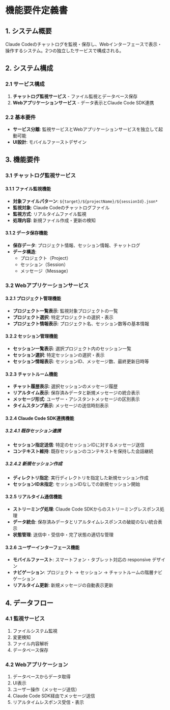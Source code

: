 # 機能要件定義書

## 1. システム概要

Claude Codeのチャットログを監視・保存し、Webインターフェースで表示・操作するシステム。2つの独立したサービスで構成される。

## 2. システム構成

### 2.1 サービス構成
1. **チャットログ監視サービス** - ファイル監視とデータベース保存
2. **Webアプリケーションサービス** - データ表示とClaude Code SDK連携

### 2.2 基本要件
- **サービス分離**: 監視サービスとWebアプリケーションサービスを独立して起動可能
- **UI設計**: モバイルファーストデザイン

## 3. 機能要件

### 3.1 チャットログ監視サービス

#### 3.1.1 ファイル監視機能
- **対象ファイルパターン**: `${target}/${projectName}/${sessionId}.json*`
- **監視対象**: Claude Codeのチャットログファイル
- **監視方式**: リアルタイムファイル監視
- **処理内容**: 新規ファイル作成・更新の検知

#### 3.1.2 データ保存機能
- **保存データ**: プロジェクト情報、セッション情報、チャットログ
- **データ構造**: 
  - プロジェクト（Project）
  - セッション（Session）
  - メッセージ（Message）

### 3.2 Webアプリケーションサービス

#### 3.2.1 プロジェクト管理機能
- **プロジェクト一覧表示**: 監視対象プロジェクトの一覧
- **プロジェクト選択**: 特定プロジェクトの選択・表示
- **プロジェクト情報表示**: プロジェクト名、セッション数等の基本情報

#### 3.2.2 セッション管理機能
- **セッション一覧表示**: 選択プロジェクト内のセッション一覧
- **セッション選択**: 特定セッションの選択・表示
- **セッション情報表示**: セッションID、メッセージ数、最終更新日時等

#### 3.2.3 チャットルーム機能
- **チャット履歴表示**: 選択セッションのメッセージ履歴
- **リアルタイム表示**: 保存済みデータと新規メッセージの統合表示
- **メッセージ形式**: ユーザー・アシスタントメッセージの区別表示
- **タイムスタンプ表示**: メッセージの送信時刻表示

#### 3.2.4 Claude Code SDK連携機能

##### 3.2.4.1 既存セッション連携
- **セッション指定送信**: 特定のセッションIDに対するメッセージ送信
- **コンテキスト維持**: 既存セッションのコンテキストを保持した会話継続

##### 3.2.4.2 新規セッション作成
- **ディレクトリ指定**: 実行ディレクトリを指定した新規セッション作成
- **セッションID未指定**: セッションIDなしでの新規セッション開始

#### 3.2.5 リアルタイム通信機能
- **ストリーミング処理**: Claude Code SDKからのストリーミングレスポンス処理
- **データ統合**: 保存済みデータとリアルタイムレスポンスの破綻のない統合表示
- **状態管理**: 送信中・受信中・完了状態の適切な管理

#### 3.2.6 ユーザーインターフェース機能
- **モバイルファースト**: スマートフォン・タブレット対応の responsive デザイン
- **ナビゲーション**: プロジェクト → セッション → チャットルームの階層ナビゲーション
- **リアルタイム更新**: 新規メッセージの自動表示更新

## 4. データフロー

### 4.1 監視サービス
1. ファイルシステム監視
2. 変更検知
3. ファイル内容解析
4. データベース保存

### 4.2 Webアプリケーション
1. データベースからデータ取得
2. UI表示
3. ユーザー操作（メッセージ送信）
4. Claude Code SDK経由でメッセージ送信
5. リアルタイムレスポンス受信・表示
